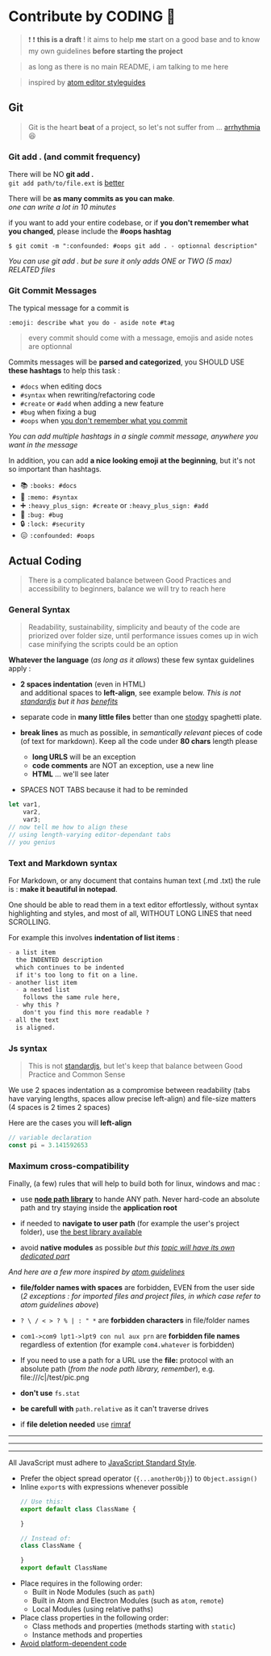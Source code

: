# Contribute by CODING :memo:

> :exclamation: :exclamation: **this is a draft**  !
> it aims to help **me** start on a good base
> and to know my own guidelines
> **before starting the project**

> as long as there is no main README,
> i am talking to me here


> inspired by [atom editor styleguides](https://github.com/atom/atom/blob/master/CONTRIBUTING.md)


## Git

> Git is the heart **beat** of a project,
> so let's not suffer from ...
> [arrhythmia](https://en.wikipedia.org/wiki/Arrhythmia) :laughing:

### Git add . (and commit frequency)

There will be NO **git add .**   
`git add path/to/file.ext` is [better](findAnArticle)

There will be **as many commits as you can make**.   
*one can write a lot in 10 minutes*

if you want to add your entire codebase,
or if **you don't remember what you changed**,
please include the **#oops hashtag**
```
$ git comit -m ":confounded: #oops git add . - optionnal description"
```
*You can use git add .
but be sure it only adds ONE or TWO (5 max) RELATED files*

### Git Commit Messages

The typical message for a commit is
```
:emoji: describe what you do - aside note #tag
```

> every commit should come with a message,
> emojis and aside notes are optionnal

Commits messages will be **parsed and categorized**,
you SHOULD USE **these hashtags** to help this task :

- `#docs` when editing docs
- `#syntax` when rewriting/refactoring code
- `#create` or `#add` when adding a new feature
- `#bug` when fixing a bug
- `#oops` when [you don't remember what you commit](#)

*You can add multiple hashtags in a single commit message,
anywhere you want in the message*

In addition, you can add **a nice looking emoji at the beginning**,
but it's not so important than hashtags.
- :books: `:books: #docs`
- :memo: `:memo: #syntax`
- :heavy_plus_sign: `:heavy_plus_sign: #create`
  or `:heavy_plus_sign: #add`
- :bug: `:bug: #bug`
- :lock: `:lock: #security`
- :confounded: `:confounded: #oops`


## Actual Coding

> There is a complicated balance
> between Good Practices
> and accessibility to beginners,
> balance we will try to reach here

### General Syntax

> Readability, sustainability, simplicity
> and beauty of the code
> are priorized over folder size,
> until performance issues comes up
> in wich case minifying the scripts
> could be an option

**Whatever the language** (*as long as it allows*)
these few syntax guidelines apply :

- **2 spaces indentation** (even in HTML)   
  and additional spaces to **left-align**,
  see example below.
  *This is not [standardjs](https://standardjs.com/#why-should-i-use-javascript-standard-style)
  but it has [benefits](#js-syntax)*

- separate code in **many little files**
  better than one
  [stodgy](https://www.dictionary.com/browse/stodgy)
  spaghetti plate.

- **break lines** as much as possible,
  in *semantically relevant* pieces of code
  (of text for markdown).
  Keep all the code under **80 chars** length please   
  - **long URLS** will be an exception
  - **code comments** are NOT an exception,
    use a new line
  - **HTML** ... we'll see later

- SPACES NOT TABS
  because it had to be reminded

```js
let var1,
    var2,
    var3;
// now tell me how to align these
// using length-varying editor-dependant tabs
// you genius
```

### Text and Markdown syntax

For Markdown, or any document that contains human text (.md .txt)
the rule is : **make it beautiful in notepad**.

One should be able to read them in a text editor
effortlessly, without syntax highlighting and styles,
and most of all, WITHOUT LONG LINES that need SCROLLING.

For example this involves **indentation of list items** :
```md
- a list item   
  the INDENTED description
  which continues to be indented
  if it's too long to fit on a line.
- another list item
  - a nested list
    follows the same rule here,
  - why this ?
    don't you find this more readable ?
- all the text
  is aligned.
```

### Js syntax

> This is not [standardjs](https://standardjs.com/#why-should-i-use-javascript-standard-style),
> but let's keep that balance
> between Good Practice and Common Sense

We use 2 spaces indentation as a compromise
between readability
  (tabs have varying lengths,
  spaces allow precise left-align)
and file-size matters
  (4 spaces is 2 times 2 spaces)

Here are the cases you will **left-align**

```js
// variable declaration
const pi = 3.141592653


```

### Maximum cross-compatibility   
Finally, (a few) rules that will help to build
both for linux, windows and mac :

- use **[node path library](https://nodejs.org/api/path.html)**
  to hande ANY path.
  Never hard-code an absolute path
  and try staying inside the **application root**

- if needed to **navigate to user path**
  (for example the user's project folder),
  use [the best library available](yet-to-find)

- avoid **native modules** as possible
  *but this [topic will have its own dedicated part](link)*

*And here are a few more
inspired by [atom guidelines](https://flight-manual.atom.io/hacking-atom/sections/cross-platform-compatibility/)*

- **file/folder names with spaces** are forbidden,
  EVEN from the user side
  (*2 exceptions :
  for imported files and project files,
  in which case refer to
  atom guidelines above*)

- `? \ / < > ? % | : " *`
  are **forbidden characters** in file/folder names

- `com1->com9 lpt1->lpt9 con nul aux prn`
  are **forbidden file names** regardless of extention
  (for example `com4.whatever` is forbidden)

- If you need to use a path for a URL
  use the **file:** protocol with an absolute path
  (*from the node path library, remember*), e.g. file:///c|/test/pic.png

- **don't use** `fs.stat`

- **be carefull with** `path.relative`
  as it can't traverse drives

- if **file deletion needed**
  use [rimraf](https://www.npmjs.com/package/rimraf)





_____
_____
_____


All JavaScript must adhere to [JavaScript Standard Style](https://standardjs.com/).

* Prefer the object spread operator (`{...anotherObj}`) to `Object.assign()`
* Inline `export`s with expressions whenever possible
  ```js
  // Use this:
  export default class ClassName {

  }

  // Instead of:
  class ClassName {

  }
  export default ClassName
  ```
* Place requires in the following order:
    * Built in Node Modules (such as `path`)
    * Built in Atom and Electron Modules (such as `atom`, `remote`)
    * Local Modules (using relative paths)
* Place class properties in the following order:
    * Class methods and properties (methods starting with `static`)
    * Instance methods and properties
* [Avoid platform-dependent code](https://flight-manual.atom.io/hacking-atom/sections/cross-platform-compatibility/)
